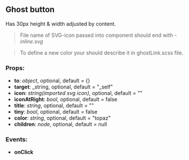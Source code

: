 ## **Ghost button**

Has 30px height & width adjusted by content.

> File name of SVG-icon passed into component should end with _-inline.svg_

> To define a new color your should describe it in ghostLink.scss file.

### Props:

- **to**: _object_, optional, default = {}
- **target**: _string, optional, default = "_self"
- **icon**: _string(imported svg icon)_, optional, default = ""
- **iconAtRight**: _bool_, optional, default = false
- **title**: _string_, optional, default = ""
- **tiny**: _bool_, optional, default = false
- **color**: _string_, optional, default = "topaz"
- **children**: _node_, optional, default = null

### Events:

- **onClick**

